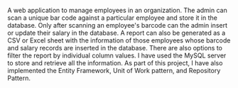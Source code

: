  A web application to manage employees in an organization. The 
admin can scan a unique bar code against a particular employee and 
store it in the database. Only after scanning an employee's barcode 
can the admin insert or update their salary in the database. A report 
can also be generated as a CSV or Excel sheet with the information of 
those employees whose barcode and salary records are inserted in 
the database. There are also options to filter the report by individual 
column values.
I have used the MySQL server to store and retrieve all the information. 
As part of this project, I have also implemented the Entity Framework, 
Unit of Work pattern, and Repository Pattern.
